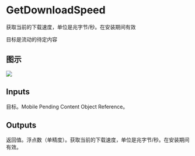 # GetDownloadSpeed

获取当前的下载速度，单位是兆字节/秒。在安装期间有效

目标是流动的待定内容

## 图示

![]($-20221218-20062230.png)

## Inputs

目标。Mobile Pending Content Object Reference。  

## Outputs

返回值。浮点数（单精度）。获取当前的下载速度，单位是兆字节/秒。在安装期间有效。
